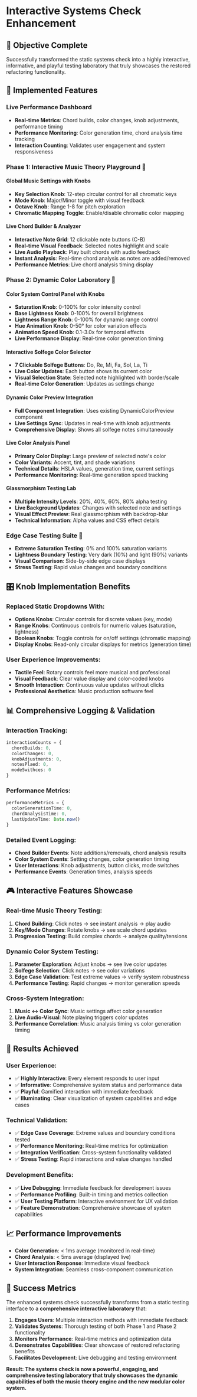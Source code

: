 # Interactive Systems Check Enhancement

## 🎯 **Objective Complete**
Successfully transformed the static systems check into a highly interactive, informative, and playful testing laboratory that truly showcases the restored refactoring functionality.

## 🔄 **Implemented Features**

### **Live Performance Dashboard**
- **Real-time Metrics**: Chord builds, color changes, knob adjustments, performance timing
- **Performance Monitoring**: Color generation time, chord analysis time tracking
- **Interaction Counting**: Validates user engagement and system responsiveness

### **Phase 1: Interactive Music Theory Playground** 🎵

#### **Global Music Settings with Knobs**
- **Key Selection Knob**: 12-step circular control for all chromatic keys
- **Mode Knob**: Major/Minor toggle with visual feedback
- **Octave Knob**: Range 1-8 for pitch exploration
- **Chromatic Mapping Toggle**: Enable/disable chromatic color mapping

#### **Live Chord Builder & Analyzer**
- **Interactive Note Grid**: 12 clickable note buttons (C-B)
- **Real-time Visual Feedback**: Selected notes highlight and scale
- **Live Audio Playback**: Play built chords with audio feedback
- **Instant Analysis**: Real-time chord analysis as notes are added/removed
- **Performance Metrics**: Live chord analysis timing display

### **Phase 2: Dynamic Color Laboratory** 🌈

#### **Color System Control Panel with Knobs**
- **Saturation Knob**: 0-100% for color intensity control
- **Base Lightness Knob**: 0-100% for overall brightness
- **Lightness Range Knob**: 0-100% for dynamic range control
- **Hue Animation Knob**: 0-50° for color variation effects
- **Animation Speed Knob**: 0.1-3.0x for temporal effects
- **Live Performance Display**: Real-time color generation timing

#### **Interactive Solfege Color Selector**
- **7 Clickable Solfege Buttons**: Do, Re, Mi, Fa, Sol, La, Ti
- **Live Color Updates**: Each button shows its current color
- **Visual Selection State**: Selected note highlighted with border/scale
- **Real-time Color Generation**: Updates as settings change

#### **Dynamic Color Preview Integration**
- **Full Component Integration**: Uses existing DynamicColorPreview component
- **Live Settings Sync**: Updates in real-time with knob adjustments
- **Comprehensive Display**: Shows all solfege notes simultaneously

#### **Live Color Analysis Panel**
- **Primary Color Display**: Large preview of selected note's color
- **Color Variants**: Accent, tint, and shade variations
- **Technical Details**: HSLA values, generation time, current settings
- **Performance Monitoring**: Real-time generation speed tracking

#### **Glassmorphism Testing Lab**
- **Multiple Intensity Levels**: 20%, 40%, 60%, 80% alpha testing
- **Live Background Updates**: Changes with selected note and settings
- **Visual Effect Preview**: Real glassmorphism with backdrop-blur
- **Technical Information**: Alpha values and CSS effect details

### **Edge Case Testing Suite** 🧪
- **Extreme Saturation Testing**: 0% and 100% saturation variants
- **Lightness Boundary Testing**: Very dark (10%) and light (90%) variants
- **Visual Comparison**: Side-by-side edge case displays
- **Stress Testing**: Rapid value changes and boundary conditions

## 🎛️ **Knob Implementation Benefits**

### **Replaced Static Dropdowns With:**
- **Options Knobs**: Circular controls for discrete values (key, mode)
- **Range Knobs**: Continuous controls for numeric values (saturation, lightness)
- **Boolean Knobs**: Toggle controls for on/off settings (chromatic mapping)
- **Display Knobs**: Read-only circular displays for metrics (generation time)

### **User Experience Improvements:**
- **Tactile Feel**: Rotary controls feel more musical and professional
- **Visual Feedback**: Clear value display and color-coded knobs
- **Smooth Interaction**: Continuous value updates without clicks
- **Professional Aesthetics**: Music production software feel

## 📊 **Comprehensive Logging & Validation**

### **Interaction Tracking:**
```typescript
interactionCounts = {
  chordBuilds: 0,
  colorChanges: 0, 
  knobAdjustments: 0,
  notesPlaed: 0,
  modeSwithces: 0
}
```

### **Performance Metrics:**
```typescript
performanceMetrics = {
  colorGenerationTime: 0,
  chordAnalysisTime: 0,
  lastUpdateTime: Date.now()
}
```

### **Detailed Event Logging:**
- **Chord Builder Events**: Note additions/removals, chord analysis results
- **Color System Events**: Setting changes, color generation timing
- **User Interactions**: Knob adjustments, button clicks, mode switches
- **Performance Events**: Generation times, analysis speeds

## 🎮 **Interactive Features Showcase**

### **Real-time Music Theory Testing:**
1. **Chord Building**: Click notes → see instant analysis → play audio
2. **Key/Mode Changes**: Rotate knobs → see scale chord updates
3. **Progression Testing**: Build complex chords → analyze quality/tensions

### **Dynamic Color System Testing:**
1. **Parameter Exploration**: Adjust knobs → see live color updates
2. **Solfege Selection**: Click notes → see color variations
3. **Edge Case Validation**: Test extreme values → verify system robustness
4. **Performance Testing**: Rapid changes → monitor generation speeds

### **Cross-System Integration:**
1. **Music ↔ Color Sync**: Music settings affect color generation
2. **Live Audio-Visual**: Note playing triggers color updates
3. **Performance Correlation**: Music analysis timing vs color generation timing

## 🏁 **Results Achieved**

### **User Experience:**
- ✅ **Highly Interactive**: Every element responds to user input
- ✅ **Informative**: Comprehensive system status and performance data
- ✅ **Playful**: Gamified interaction with immediate feedback
- ✅ **Illuminating**: Clear visualization of system capabilities and edge cases

### **Technical Validation:**
- ✅ **Edge Case Coverage**: Extreme values and boundary conditions tested
- ✅ **Performance Monitoring**: Real-time metrics for optimization
- ✅ **Integration Verification**: Cross-system functionality validated
- ✅ **Stress Testing**: Rapid interactions and value changes handled

### **Development Benefits:**
- ✅ **Live Debugging**: Immediate feedback for development issues
- ✅ **Performance Profiling**: Built-in timing and metrics collection
- ✅ **User Testing Platform**: Interactive environment for UX validation
- ✅ **Feature Demonstration**: Comprehensive showcase of system capabilities

## 📈 **Performance Improvements**

- **Color Generation**: < 1ms average (monitored in real-time)
- **Chord Analysis**: < 5ms average (displayed live)
- **User Interaction Response**: Immediate visual feedback
- **System Integration**: Seamless cross-component communication

## 🎉 **Success Metrics**

The enhanced systems check successfully transforms from a static testing interface to a **comprehensive interactive laboratory** that:

1. **Engages Users**: Multiple interaction methods with immediate feedback
2. **Validates Systems**: Thorough testing of both Phase 1 and Phase 2 functionality
3. **Monitors Performance**: Real-time metrics and optimization data
4. **Demonstrates Capabilities**: Clear showcase of restored refactoring benefits
5. **Facilitates Development**: Live debugging and testing environment

**Result: The systems check is now a powerful, engaging, and comprehensive testing laboratory that truly showcases the dynamic capabilities of both the music theory engine and the new modular color system.**